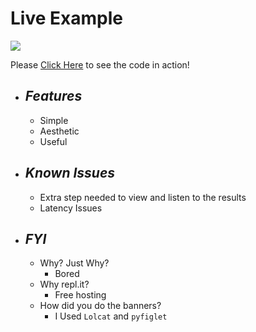 # Live Example
![](https://media.discordapp.net/attachments/654671023677112320/815595224859803648/unknown.png)


Please [Click Here](https://repl.it/@Simer00/TTS?v=1) to see the code in action!

* ## __*Features*__
  * Simple
  * Aesthetic
  * Useful
 
* ## __*Known Issues*__
  * Extra step needed to view and listen to the results
  * Latency Issues

* ## __*FYI*__
  * Why? Just Why?
    * Bored
  * Why repl.it?
    * Free hosting
  * How did you do the banners?
    * I Used `Lolcat` and `pyfiglet`
